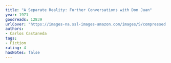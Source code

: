 ```yaml
---
title: "A Separate Reality: Further Conversations with Don Juan"
year: 1971
goodreads: 12839
urlCover: "https://images-na.ssl-images-amazon.com/images/S/compressed.photo.goodreads.com/books/1388379914i/12839.jpg"
authors:
- Carlos Castaneda
tags:
- Fiction
rating: 4
hasNotes: false
---
```

